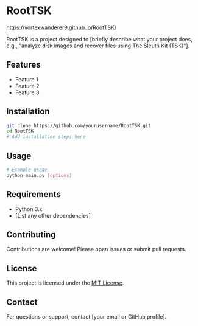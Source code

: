 # RootTSK
https://vortexwanderer9.github.io/RootTSK/

RootTSK is a project designed to [briefly describe what your project does, e.g., "analyze disk images and recover files using The Sleuth Kit (TSK)"].

## Features

- Feature 1
- Feature 2
- Feature 3

## Installation

```bash
git clone https://github.com/yourusername/RootTSK.git
cd RootTSK
# Add installation steps here
```

## Usage

```bash
# Example usage
python main.py [options]
```

## Requirements

- Python 3.x
- [List any other dependencies]

## Contributing

Contributions are welcome! Please open issues or submit pull requests.

## License

This project is licensed under the [MIT License](LICENSE).

## Contact

For questions or support, contact [your email or GitHub profile].
